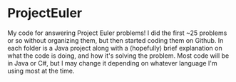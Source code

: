 # ProjectEuler

My code for answering Project Euler problems! I did the first ~25 problems or so without organizing them, but then started coding them on Github.
In each folder is a Java project along with a (hopefully) brief explanation on what the code is doing, and how it's solving the problem.
Most code will be in Java or C#, but I may change it depending on whatever language I'm using most at the time.
